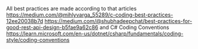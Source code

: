 All best practices are made according to that articles
https://medium.com/@mihlyvarga_55289/c-coding-best-practices-12ee20038b7d
https://medium.com/@shubhadeepchat/best-practices-for-good-rest-api-design-b5fae9a62c86
and C# Coding Conventions https://learn.microsoft.com/en-us/dotnet/csharp/fundamentals/coding-style/coding-conventions
